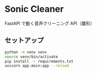 # Sonic Cleaner

FastAPI で動く音声クリーニング API（雛形）

## セットアップ

```bash
python -m venv venv
source venv/bin/activate
pip install -r requirements.txt
uvicorn app.main:app --reload
